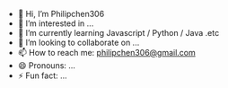 - 👋 Hi, I’m Philipchen306
- 👀 I’m interested in ...
- 🌱 I’m currently learning Javascript / Python / Java .etc
- 💞️ I’m looking to collaborate on ...
- 📫 How to reach me: philipchen306@gmail.com
- 😄 Pronouns: ...
- ⚡ Fun fact: ...

<!---
Philipchen306/Philipchen306 is a ✨ special ✨ repository because its `README.md` (this file) appears on your GitHub profile.
You can click the Preview link to take a look at your changes.
--->
